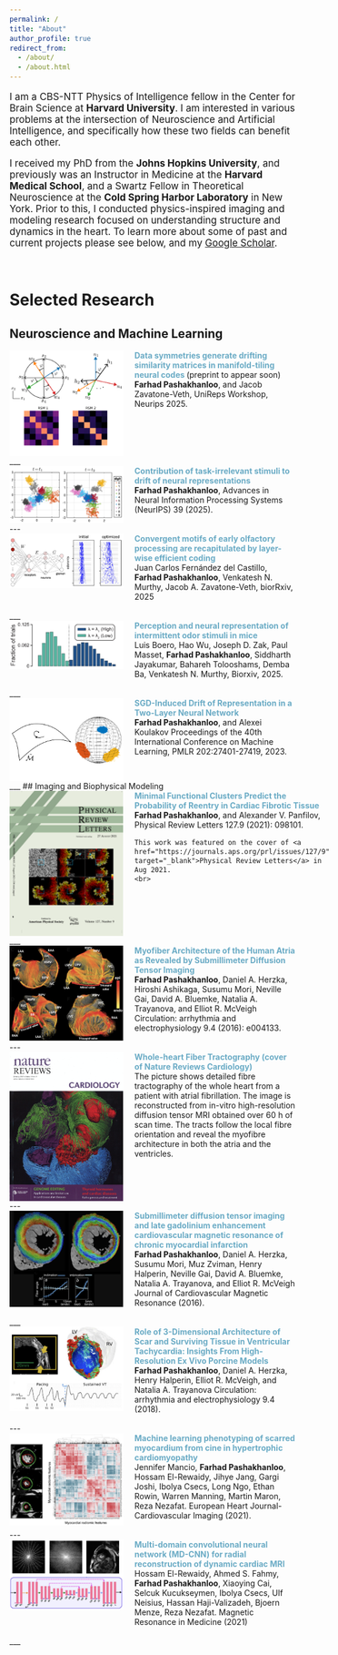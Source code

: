```yaml
---
permalink: /
title: "About"
author_profile: true
redirect_from: 
  - /about/
  - /about.html
---
```

<div style="font-size: 17px;">
<p>I am a CBS-NTT Physics of Intelligence fellow in the Center for Brain Science at <b>Harvard University</b>. I am interested in various problems at the intersection of Neuroscience and Artificial Intelligence, and specifically how these two fields can benefit each other.</p>

<p>I received my PhD from the <b>Johns Hopkins University</b>, and previously was an Instructor in Medicine at the <b>Harvard Medical School</b>, and a Swartz Fellow in Theoretical Neuroscience at the <b>Cold Spring Harbor Laboratory</b> in New York. Prior to this, I conducted physics-inspired imaging and modeling research focused on understanding structure and dynamics in the heart. To learn more about some of past and current projects please see below, and my
<a href="https://scholar.google.com/citations?user=aIQV3HAAAAAJ&hl=en" target="_blank">Google Scholar</a>.</p>

</div>
<br>
<!-- News
======
<span style="font-size:18px">
<!-- [09/2025] Paper accepted at Neurips' UniReps Workshop.<br>
[09/2025] Paper accepted at Neurips 2025 main conference.<br>
[09/2025] Preprint available on biorXiv.<br>
[06/2025] Presented a poster at Harvard's Kempner NeuroAI Symposium on learning and stability of value representations in the brain. <br>
[12/2023] Interviewed by the <a href="https://www.thetransmitter.org/learning/what-drifting-representations-reveal-about-the-brain/" target="_blank">Transmitter</a> on my research on drifting representations in the brain. -->
<!-- <span> -->


# Selected Research
## Neuroscience and Machine Learning
<!-- <div style="float:left; margin-right: 15px; clear: both;">
  <img src="images/Research1.png" alt="Alt text" width="200">
</div>
Text will 
<div style="clear: both;"></div>
 flow around the image.Text will flow around the image.Text will flow around the image.Text will flow around the image. -->
<div style="display: flex; align-items: flex-start;">
  <img src="images/RSMWebsite.png" alt="Alt text" width="200" style="margin-right: 20px;">
  <span style="font-size:14px">
    <a href="" target="_blank" style="color: #6aabc5ff; text-decoration: none; font-weight: bold;">
     Data symmetries generate drifting similarity matrices in manifold-tiling neural codes
    </a>(preprint to appear soon)<br>
    <strong>Farhad Pashakhanloo</strong>, and Jacob Zavatone-Veth, UniReps Workshop, Neurips 2025.<br>
    <br>
  </span>
</div>
___
<div style="display: flex; align-items: flex-start;">
  <img src="images/MNISTWebsite.png" alt="Alt text" width="200" style="margin-right: 20px;">
  <span style="font-size:14px">
    <a href="" target="_blank" style="color: #6aabc5ff; text-decoration: none; font-weight: bold;">
     Contribution of task-irrelevant stimuli to drift of neural representations
    </a><br>
    <strong>Farhad Pashakhanloo</strong>, Advances in Neural Information Processing Systems (NeurIPS) 39 (2025).<br>
    <br>
  </span>
</div>
---
<div style="display: flex; align-items: flex-start;">
  <img src="images/OlfCircuit.png" alt="Alt text" width="200" style="margin-right: 20px;">
  <span style="font-size:14px">
    <a href="https://www.biorxiv.org/content/10.1101/2025.09.03.673748v1.abstract" target="_blank" style="color: #6aabc5ff; text-decoration: none; font-weight: bold;">
     Convergent motifs of early olfactory processing are recapitulated by layer-wise efficient coding
    </a><br>
     Juan Carlos Fernández del Castillo, <strong>Farhad Pashakhanloo</strong>, Venkatesh N. Murthy,  Jacob A. Zavatone-Veth, biorRxiv, 2025<br>
    <br>
  </span>
</div>
___
<div style="display: flex; align-items: flex-start;">
  <img src="images/EvidenceAccOlf.jpg" alt="Alt text" width="200" style="margin-right: 20px;">
  <span style="font-size:14px">
    <a href="https://www.biorxiv.org/content/10.1101/2025.02.12.637969v1.abstract" target="_blank" style="color: #6aabc5ff; text-decoration: none; font-weight: bold;">
     Perception and neural representation of intermittent odor stimuli in mice
    </a><br>
    Luis Boero,  Hao Wu,  Joseph D. Zak,  Paul Masset, <strong>Farhad Pashakhanloo</strong>,  Siddharth Jayakumar,  Bahareh Tolooshams,  Demba Ba,  Venkatesh N. Murthy, Biorxiv, 2025.<br>
    <br>
  </span>
</div>
___
<div style="display: flex; align-items: flex-start;">
  <img src="images/Research2.png" alt="Alt text" width="200" style="margin-right: 20px;">
  <span style="font-size:14px">
    <a href="https://proceedings.mlr.press/v202/pashakhanloo23a.html" target="_blank" style="color: #6aabc5ff; text-decoration: none; font-weight: bold;">
     SGD-Induced Drift of Representation in a Two-Layer Neural Network
    </a><br>
    <strong>Farhad Pashakhanloo</strong>, and Alexei Koulakov Proceedings of the 40th International Conference on Machine Learning, PMLR 202:27401-27419, 2023.<br>
    <br>
  </span>
</div>
___
## Imaging and Biophysical Modeling
<div style="display: flex; align-items: flex-start;">
  <img src="images/PRLCoverFarhad2.png" alt="Alt text" width="200" style="margin-right: 20px;">
  <span style="font-size:14px">
    <a href="files/PashakhanlooPRL2021.pdf" target="_blank" style="color: #6aabc5ff; text-decoration: none; font-weight: bold;">
     Minimal Functional Clusters Predict the Probability of Reentry in Cardiac Fibrotic Tissue
    </a><br>
    <strong>Farhad Pashakhanloo</strong>, and Alexander V. Panfilov, Physical Review Letters 127.9 (2021): 098101.<br>
    
    This work was featured on the cover of <a href="https://journals.aps.org/prl/issues/127/9" target="_blank">Physical Review Letters</a> in Aug 2021.
    <br>
  </span>
</div>
___
<div style="display: flex; align-items: flex-start;">
  <img src="images/FigureAtria2.png" alt="Alt text" width="200" style="margin-right: 20px;">
  <span style="font-size:14px">
    <a href="https://www.ahajournals.org/doi/full/10.1161/CIRCEP.116.004133" target="_blank" style="color: #6aabc5ff; text-decoration: none; font-weight: bold;">
     Myofiber Architecture of the Human Atria as Revealed by Submillimeter Diffusion Tensor Imaging
    </a><br>
    <strong>Farhad Pashakhanloo</strong>, Daniel A. Herzka, Hiroshi Ashikaga, Susumu Mori, Neville Gai, David A. Bluemke, Natalia A. Trayanova, and Elliot R. McVeigh  Circulation: arrhythmia and electrophysiology 9.4 (2016): e004133.<br>
    <br>
  </span>
</div>
---
<div style="display: flex; align-items: flex-start;">
  <img src="images/NatureCoverFarhad.png" alt="Alt text" width="200" style="margin-right: 20px;">
  <span style="font-size:14px">
    <a href="https://nature.com/nrcardio/volumes/14/issues/1" target="_blank" style="color: #6aabc5ff; text-decoration: none; font-weight: bold;">
     Whole-heart Fiber Tractography (cover of Nature Reviews Cardiology)
    </a><br>
    The picture shows detailed fibre tractography of the whole heart from a patient with atrial fibrillation. The image is reconstructed from in-vitro high-resolution diffusion tensor MRI obtained over 60 h of scan time. The tracts follow the local fibre orientation and reveal the myofibre architecture in both the atria and the ventricles.
    <br>
    <br>
  </span>
</div>
---
<div style="display: flex; align-items: flex-start;">
  <img src="images/Infarct.png" alt="Alt text" width="200" style="margin-right: 20px;">
  <span style="font-size:14px">
    <a href="https://www.sciencedirect.com/science/article/pii/S1097664723010438" target="_blank" style="color: #6aabc5ff; text-decoration: none; font-weight: bold;">
     Submillimeter diffusion tensor imaging and late gadolinium enhancement cardiovascular magnetic resonance of chronic myocardial infarction
    </a><br>
    <strong>Farhad Pashakhanloo</strong>, Daniel A. Herzka, Susumu Mori, Muz Zviman, Henry Halperin, Neville Gai, David A. Bluemke, Natalia A. Trayanova, and Elliot R. McVeigh  Journal of Cardiovascular Magnetic Resonance (2016).<br>
    <br>
  </span>
</div>
___
<div style="display: flex; align-items: flex-start;">
  <img src="images/3DHighResModel.png" alt="Alt text" width="200" style="margin-right: 20px;">
  <span style="font-size:14px">
    <a href="https://www.ahajournals.org/doi/full/10.1161/CIRCEP.116.004133" target="_blank" style="color: #6aabc5ff; text-decoration: none; font-weight: bold;">
     Role of 3-Dimensional Architecture of Scar and Surviving Tissue in Ventricular Tachycardia: Insights From High-Resolution Ex Vivo Porcine Models
    </a><br>
    <strong>Farhad Pashakhanloo</strong>, Daniel A. Herzka, Henry Halperin, Elliot R. McVeigh, and Natalia A. Trayanova  Circulation: arrhythmia and electrophysiology 9.4 (2018).<br>
    <br>
  </span>
</div>
---
<div style="display: flex; align-items: flex-start;">
  <img src="images/Radiomics.png" alt="Alt text" width="200" style="margin-right: 20px;">
  <span style="font-size:14px">
    <a href="https://academic.oup.com/ehjcimaging/article/23/4/532/6199608" target="_blank" style="color: #6aabc5ff; text-decoration: none; font-weight: bold;">
     Machine learning phenotyping of scarred myocardium from cine in hypertrophic cardiomyopathy
    </a><br>
    Jennifer Mancio, <strong>Farhad Pashakhanloo</strong>, Hossam El-Rewaidy, Jihye Jang, Gargi Joshi, Ibolya Csecs, Long Ngo, Ethan Rowin, Warren Manning, Martin Maron, Reza Nezafat. European Heart Journal-Cardiovascular Imaging (2021).<br>
    <br>
  </span>
</div>
---
<div style="display: flex; align-items: flex-start;">
  <img src="images/CINECNN.png" alt="Alt text" width="200" style="margin-right: 20px;">
  <span style="font-size:14px">
    <a href="https://academic.oup.com/ehjcimaging/article/23/4/532/6199608" target="_blank" style="color: #6aabc5ff; text-decoration: none; font-weight: bold;">
     Multi-domain convolutional neural network (MD-CNN) for radial reconstruction of dynamic cardiac MRI
    </a><br>
   Hossam El-Rewaidy, Ahmed S. Fahmy, <strong>Farhad Pashakhanloo</strong>, Xiaoying Cai, Selcuk Kucukseymen, Ibolya Csecs, Ulf Neisius, Hassan Haji-Valizadeh, Bjoern Menze, Reza Nezafat. Magnetic Resonance in Medicine (2021) <br>
    <br>
  </span>
</div>
___
<!-- This is the front page of a website that is powered by the [Academic Pages template](https://github.com/academicpages/academicpages.github.io) and hosted on GitHub pages. [GitHub pages](https://pages.github.com) is a free service in which websites are built and hosted from code and data stored in a GitHub repository, automatically updating when a new commit is made to the repository. This template was forked from the [Minimal Mistakes Jekyll Theme](https://mmistakes.github.io/minimal-mistakes/) created by Michael Rose, and then extended to support the kinds of content that academics have: publications, talks, teaching, a portfolio, blog posts, and a dynamically-generated CV. Incidentally, these same features make it a great template for anyone that needs to show off a professional template!

 You can fork [this template](https://github.com/academicpages/academicpages.github.io) right now, modify the configuration and Markdown files, add your own PDFs and other content, and have your own site for free, with no ads!

A data-driven personal website
======
Like many other Jekyll-based GitHub Pages templates, Academic Pages makes you separate the website's content from its form. The content & metadata of your website are in structured Markdown files, while various other files constitute the theme, specifying how to transform that content & metadata into HTML pages. You keep these various Markdown (.md), YAML (.yml), HTML, and CSS files in a public GitHub repository. Each time you commit and push an update to the repository, the [GitHub pages](https://pages.github.com/) service creates static HTML pages based on these files, which are hosted on GitHub's servers free of charge.

Many of the features of dynamic content management systems (like Wordpress) can be achieved in this fashion, using a fraction of the computational resources and with far less vulnerability to hacking and DDoSing. You can also modify the theme to your heart's content without touching the content of your site. If you get to a point where you've broken something in Jekyll/HTML/CSS beyond repair, your Markdown files describing your talks, publications, etc. are safe. You can rollback the changes or even delete the repository and start over - just be sure to save the Markdown files! You can also write scripts that process the structured data on the site, such as [this one](https://github.com/academicpages/academicpages.github.io/blob/master/talkmap.ipynb) that analyzes metadata in pages about talks to display [a map of every location you've given a talk](https://academicpages.github.io/talkmap.html).

For those users that need more advanced functionality, the template also supports the following popular tools:
- [MathJax](https://www.mathjax.org/) for mathematical equations
- [Mermaid](https://mermaid.js.org/) for diagraming
- [Plotly](https://plotly.com/javascript/) for plotting

Getting started
======
1. Register a GitHub account if you don't have one and confirm your e-mail (required!)
1. Fork [this template](https://github.com/academicpages/academicpages.github.io) by clicking the "Use this template" button in the top right. 
1. Go to the repository's settings (rightmost item in the tabs that start with "Code", should be below "Unwatch"). Rename the repository "[your GitHub username].github.io", which will also be your website's URL.
1. Set site-wide configuration and create content & metadata (see below -- also see [this set of diffs](http://archive.is/3TPas) showing what files were changed to set up [an example site](https://getorg-testacct.github.io) for a user with the username "getorg-testacct")
1. Upload any files (like PDFs, .zip files, etc.) to the files/ directory. They will appear at https://[your GitHub username].github.io/files/example.pdf.  
1. Check status by going to the repository settings, in the "GitHub pages" section

Site-wide configuration
------
The main configuration file for the site is in the base directory in [_config.yml](https://github.com/academicpages/academicpages.github.io/blob/master/_config.yml), which defines the content in the sidebars and other site-wide features. You will need to replace the default variables with ones about yourself and your site's github repository. The configuration file for the top menu is in [_data/navigation.yml](https://github.com/academicpages/academicpages.github.io/blob/master/_data/navigation.yml). For example, if you don't have a portfolio or blog posts, you can remove those items from that navigation.yml file to remove them from the header. 

Create content & metadata
------
For site content, there is one Markdown file for each type of content, which are stored in directories like _publications, _talks, _posts, _teaching, or _pages. For example, each talk is a Markdown file in the [_talks directory](https://github.com/academicpages/academicpages.github.io/tree/master/_talks). At the top of each Markdown file is structured data in YAML about the talk, which the theme will parse to do lots of cool stuff. The same structured data about a talk is used to generate the list of talks on the [Talks page](https://academicpages.github.io/talks), each [individual page](https://academicpages.github.io/talks/2012-03-01-talk-1) for specific talks, the talks section for the [CV page](https://academicpages.github.io/cv), and the [map of places you've given a talk](https://academicpages.github.io/talkmap.html) (if you run this [python file](https://github.com/academicpages/academicpages.github.io/blob/master/talkmap.py) or [Jupyter notebook](https://github.com/academicpages/academicpages.github.io/blob/master/talkmap.ipynb), which creates the HTML for the map based on the contents of the _talks directory).

**Markdown generator**

The repository includes [a set of Jupyter notebooks](https://github.com/academicpages/academicpages.github.io/tree/master/markdown_generator
) that converts a CSV containing structured data about talks or presentations into individual Markdown files that will be properly formatted for the Academic Pages template. The sample CSVs in that directory are the ones I used to create my own personal website at stuartgeiger.com. My usual workflow is that I keep a spreadsheet of my publications and talks, then run the code in these notebooks to generate the Markdown files, then commit and push them to the GitHub repository.

How to edit your site's GitHub repository
------
Many people use a git client to create files on their local computer and then push them to GitHub's servers. If you are not familiar with git, you can directly edit these configuration and Markdown files directly in the github.com interface. Navigate to a file (like [this one](https://github.com/academicpages/academicpages.github.io/blob/master/_talks/2012-03-01-talk-1.md) and click the pencil icon in the top right of the content preview (to the right of the "Raw | Blame | History" buttons). You can delete a file by clicking the trashcan icon to the right of the pencil icon. You can also create new files or upload files by navigating to a directory and clicking the "Create new file" or "Upload files" buttons. 

Example: editing a Markdown file for a talk
![Editing a Markdown file for a talk](/images/editing-talk.png)

For more info
------
More info about configuring Academic Pages can be found in [the guide](https://academicpages.github.io/markdown/), the [growing wiki](https://github.com/academicpages/academicpages.github.io/wiki), and you can always [ask a question on GitHub](https://github.com/academicpages/academicpages.github.io/discussions). The [guides for the Minimal Mistakes theme](https://mmistakes.github.io/minimal-mistakes/docs/configuration/) (which this theme was forked from) might also be helpful. -->
